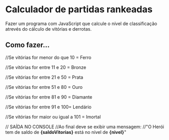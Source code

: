 # Calculador de partidas rankeadas
<p>Fazer um programa com JavaScript que calcule o nível de classificação atrevés do cálculo de vitórias e derrotas.</p>

<h2>Como fazer...</h2>
<p>
//Se vitórias for menor do que 10 = Ferro
  
//Se vitórias for entre 11 e 20 = Bronze

//Se vitórias for entre 21 e 50 = Prata

//Se vitórias for entre 51 e 80 = Ouro

//Se vitórias for entre 81 e 90 = Diamante

//Se vitórias for entre 91 e 100= Lendário

//Se vitórias for maior ou igual a 101 = Imortal


// SAÍDA NO CONSOLE
//Ao final deve se exibir uma mensagem:
//"O Herói tem de saldo de **{saldoVitorias}** está no nível de **{nivel}**"
</p>
